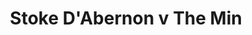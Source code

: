 ---
year: "2012"
serialNumber: "0422" 
game: "Stoke D'Abernon"
title: "Stoke D'Abernon v The Min"
gameLocation: ""
gameDate: ""
result: ""
resultType: ""
type: "game"
---